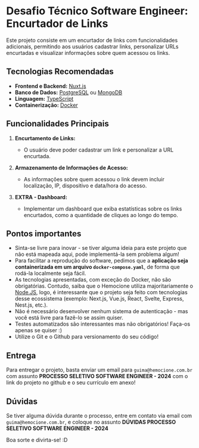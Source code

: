 # Desafio Técnico Software Engineer: Encurtador de Links

Este projeto consiste em um encurtador de links com funcionalidades adicionais, permitindo aos usuários cadastrar links, personalizar URLs encurtadas e visualizar informações sobre quem acessou os links.

## Tecnologias Recomendadas

- **Frontend e Backend:** [Nuxt.js](https://nuxt.com/)
- **Banco de Dados:** [PostgreSQL](https://www.postgresql.org/) ou [MongoDB](https://www.mongodb.com)
- **Linguagem:** [TypeScript](https://www.typescriptlang.org/)
- **Containerização:** [Docker](https://www.docker.com/)

## Funcionalidades Principais

1. **Encurtamento de Links:**
   - O usuário deve poder cadastrar um link e personalizar a URL encurtada.

2. **Armazenamento de Informações de Acesso:**
   - As informações sobre quem acessou o link devem incluir localização, IP, dispositivo e data/hora do acesso.

3. **EXTRA - Dashboard:**
   - Implementar um dashboard que exiba estatísticas sobre os links encurtados, como a quantidade de cliques ao longo do tempo.

## Pontos importantes

- Sinta-se livre para inovar - se tiver alguma ideia para este projeto que não está mapeada aqui, pode implementá-la sem problema algum!
- Para facilitar a reprodução do software, pedimos que a **aplicação seja containerizada em um arquivo `docker-compose.yaml`**, de forma que rodá-la localmente seja fácil.
- As tecnologias apresentadas, com exceção do Docker, não são obrigatórias. Contudo, saiba que o Hemocione utiliza majoritariamente o [Node.JS](https://nodejs.org), logo, é interessante que o projeto seja feito com tecnologias desse ecossistema (exemplo: Next.js, Vue.js, React, Svelte, Express, Nest.js, etc.).
- Não é necessário desenvolver nenhum sistema de autenticação - mas você está livre para fazê-lo se assim quiser.
- Testes automatizados são interessantes mas não obrigatórios! Faça-os apenas se quiser :)
- Utilize o Git e o Github para versionamento do seu código!


## Entrega

Para entregar o projeto, basta enviar um email para `guima@hemocione.com.br` com assunto **PROCESSO SELETIVO SOFTWARE ENGINEER - 2024** com o link do projeto no github e o seu currículo em anexo!

## Dúvidas

Se tiver alguma dúvida durante o processo, entre em contato via email com `guima@hemocione.com.br`, e coloque no assunto **DÚVIDAS PROCESSO SELETIVO SOFTWARE ENGINEER - 2024**

Boa sorte e divirta-se! :D
